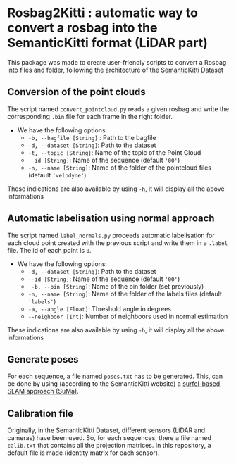 # Rosbag2Kitti : automatic way to convert a rosbag into the SemanticKitti format (LiDAR part)

This package was made to create user-friendly scripts to convert a Rosbag into files and folder, following the architecture of the [SemanticKitti Dataset](http://www.semantic-kitti.org/index.html)

## Conversion of the point clouds

The script named `convert_pointcloud.py` reads a given rosbag and write the corresponding `.bin` file for each frame in the right folder. 

 * We have the following options:
     * ```-b, --bagfile [String]``` : Path to the bagfile
     * ```-d, --dataset [String]```: Path to the dataset
     * ```-t, --topic [String]```: Name of the topic of the Point Cloud
     * ```--id [String]```: Name of the sequence (default ```'00'```)
     * ```-n, --name [String]```: Name of the folder of the pointcloud files (default ```'velodyne'```)

These indications are also available by using ```-h```, it will display all the above informations

## Automatic labelisation using normal approach

The script named `label_normals.py` proceeds automatic labelisation for each cloud point created with the previous script and write them in a `.label` file. The id of each point is `0`.

 * We have the following options:
     * ```-d, --dataset [String]```: Path to the dataset
     * ```--id [String]```: Name of the sequence (default ```'00'```)
     * ``` -b, --bin [String]```: Name of the bin folder (set previously)
     * ```-n, --name [String]```: Name of the folder of the labels files (default ```'labels'```)
     * ```-a, --angle [Float]```: Threshold angle in degrees
     * ```--neighboor [Int]```: Number of neighboors used in normal estimation

These indications are also available by using ```-h```, it will display all the above informations

## Generate poses

For each sequence, a file named `poses.txt` has to be generated. This, can be done by using (according to the SemanticKitti website) a [surfel-based SLAM approach (SuMa)](http://jbehley.github.io/projects/surfel_mapping/index.html).

## Calibration file

Originally, in the SemanticKitti Dataset, different sensors (LiDAR and cameras) have been used. So, for each sequences, there a file named `calib.txt` that contains all the projection matrices.
In this repository, a default file is made (identity matrix for each sensor).

